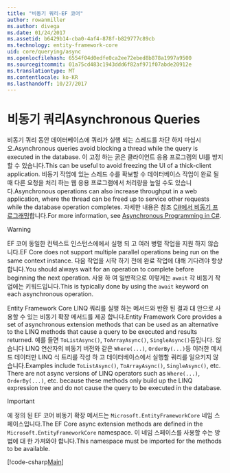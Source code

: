```yaml
---
title: "비동기 쿼리-EF 코어"
author: rowanmiller
ms.author: divega
ms.date: 01/24/2017
ms.assetid: b6429b14-cba0-4af4-878f-b829777c89cb
ms.technology: entity-framework-core
uid: core/querying/async
ms.openlocfilehash: 6554f04d0edfe0ca2ee72ebed8b878a1997a9500
ms.sourcegitcommit: 01a75cd483c1943ddd6f82af971f07abde20912e
ms.translationtype: MT
ms.contentlocale: ko-KR
ms.lasthandoff: 10/27/2017
---
```

# <a name="asynchronous-queries"></a><span data-ttu-id="baa3d-102">비동기 쿼리</span><span class="sxs-lookup"><span data-stu-id="baa3d-102">Asynchronous Queries</span></span>

<span data-ttu-id="baa3d-103">비동기 쿼리 동안 데이터베이스에 쿼리가 실행 되는 스레드를 차단 하지 마십시오.</span><span class="sxs-lookup"><span data-stu-id="baa3d-103">Asynchronous queries avoid blocking a thread while the query is executed in the database.</span></span> <span data-ttu-id="baa3d-104">이 고정 하는 굵은 클라이언트 응용 프로그램의 UI를 방지할 수 있습니다.</span><span class="sxs-lookup"><span data-stu-id="baa3d-104">This can be useful to avoid freezing the UI of a thick-client application.</span></span> <span data-ttu-id="baa3d-105">비동기 작업에 있는 스레드 수를 확보할 수 데이터베이스 작업이 완료 될 때 다른 요청을 처리 하는 웹 응용 프로그램에서 처리량을 높일 수도 있습니다.</span><span class="sxs-lookup"><span data-stu-id="baa3d-105">Asynchronous operations can also increase throughput in a web application, where the thread can be freed up to service other requests while the database operation completes.</span></span> <span data-ttu-id="baa3d-106">자세한 내용은 참조 [C#에서 비동기 프로그래밍](https://docs.microsoft.com/dotnet/csharp/async)합니다.</span><span class="sxs-lookup"><span data-stu-id="baa3d-106">For more information, see [Asynchronous Programming in C#](https://docs.microsoft.com/dotnet/csharp/async).</span></span>

> [!WARNING]  
> <span data-ttu-id="baa3d-107">EF 코어 동일한 컨텍스트 인스턴스에에서 실행 되 고 여러 병렬 작업을 지원 하지 않습니다.</span><span class="sxs-lookup"><span data-stu-id="baa3d-107">EF Core does not support multiple parallel operations being run on the same context instance.</span></span> <span data-ttu-id="baa3d-108">다음 작업을 시작 하기 전에 완료 작업에 대해 기다려야 항상 합니다.</span><span class="sxs-lookup"><span data-stu-id="baa3d-108">You should always wait for an operation to complete before beginning the next operation.</span></span> <span data-ttu-id="baa3d-109">사용 하 여 일반적으로 이렇게는 `await` 각 비동기 작업에는 키워드입니다.</span><span class="sxs-lookup"><span data-stu-id="baa3d-109">This is typically done by using the `await` keyword on each asynchronous operation.</span></span>

<span data-ttu-id="baa3d-110">Entity Framework Core LINQ 쿼리를 실행 하는 메서드와 반환 된 결과 대 안으로 사용할 수 있는 비동기 확장 메서드를 제공 합니다.</span><span class="sxs-lookup"><span data-stu-id="baa3d-110">Entity Framework Core provides a set of asynchronous extension methods that can be used as an alternative to the LINQ methods that cause a query to be executed and results returned.</span></span> <span data-ttu-id="baa3d-111">예를 들면 `ToListAsync()`, `ToArrayAsync()`, `SingleAsync()`등입니다. 않습니다 LINQ 연산자의 비동기 버전와 같은 `Where(...)`, `OrderBy(...)`등 이러한 메서드 데이터만 LINQ 식 트리를 작성 하 고 데이터베이스에서 실행할 쿼리를 일으키지 않습니다.</span><span class="sxs-lookup"><span data-stu-id="baa3d-111">Examples include `ToListAsync()`, `ToArrayAsync()`, `SingleAsync()`, etc. There are not async versions of LINQ operators such as `Where(...)`, `OrderBy(...)`, etc. because these methods only build up the LINQ expression tree and do not cause the query to be executed in the database.</span></span>

> [!IMPORTANT]  
> <span data-ttu-id="baa3d-112">에 정의 된 EF 코어 비동기 확장 메서드는 `Microsoft.EntityFrameworkCore` 네임 스페이스입니다.</span><span class="sxs-lookup"><span data-stu-id="baa3d-112">The EF Core async extension methods are defined in the `Microsoft.EntityFrameworkCore` namespace.</span></span> <span data-ttu-id="baa3d-113">이 네임 스페이스를 사용할 수는 방법에 대 한 가져와야 합니다.</span><span class="sxs-lookup"><span data-stu-id="baa3d-113">This namespace must be imported for the methods to be available.</span></span>

[!code-csharp[Main](../../../samples/core/Querying/Querying/Async/Sample.cs#Sample)]
